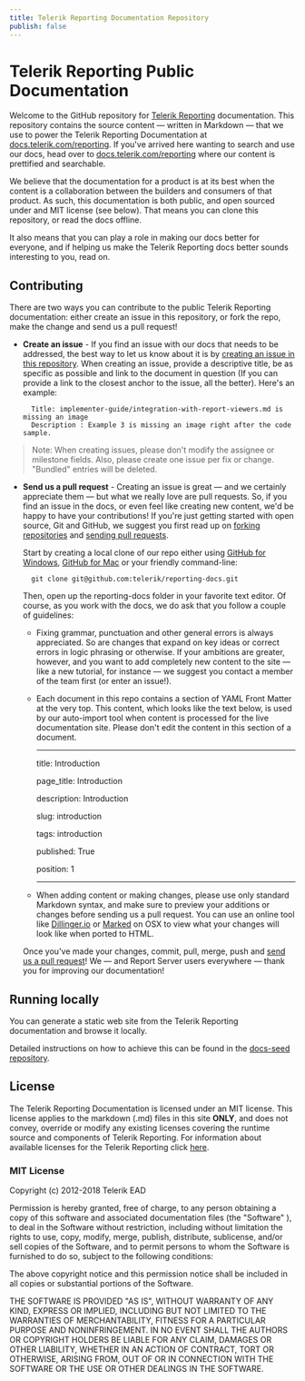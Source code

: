 ```yaml
---
title: Telerik Reporting Documentation Repository
publish: false
---
```



# Telerik Reporting Public Documentation

Welcome to the GitHub repository for [Telerik Reporting](https://www.telerik.com/reporting) documentation. This repository contains the source content — written in Markdown — that we use to power the Telerik Reporting Documentation at [docs.telerik.com/reporting](https://docs.telerik.com/reporting). If you've arrived here wanting to search and use our docs, head over to [docs.telerik.com/reporting](https://docs.telerik.com/reporting) where our content is prettified and searchable.

We believe that the documentation for a product is at its best when the content is a collaboration between the builders and consumers of that product. As such, this documentation is both public, and open sourced under and MIT license (see below). That means you can clone this repository, or read the docs offline.

It also means that you can play a role in making our docs better for everyone, and if helping us make the Telerik Reporting docs better sounds interesting to you, read on.

## Contributing

There are two ways you can contribute to the public Telerik Reporting documentation: either create an issue in this repository, or fork the repo, make the change and send us a pull request!

* **Create an issue** - If you find an issue with our docs that needs to be addressed, the best way to let us know about it is by [creating an issue in this repository](https://github.com/telerik/reporting-docs/issues). When creating an issue, provide a descriptive title, be as specific as possible and link to the document in question (If you can provide a link to the closest anchor to the issue, all the better). Here's an example:

        Title: implementer-guide/integration-with-report-viewers.md is missing an image
        Description : Example 3 is missing an image right after the code sample.

> Note: When creating issues, please don't modify the assignee or milestone fields. Also, please create one issue per fix or change. "Bundled" entries will be deleted.

* **Send us a pull request** - Creating an issue is great — and we certainly appreciate them — but what we really love are pull requests. So, if you find an issue in the docs, or even feel like creating new content, we'd be happy to have your contributions! If you're just getting started with open source, Git and GitHub, we suggest you first read up on [forking repositories](https://help.github.com/articles/fork-a-repo) and [sending pull requests](https://help.github.com/articles/using-pull-requests).

    Start by creating a local clone of our repo either using [GitHub for Windows](http://windows.github.com/), [GitHub for Mac](http://mac.github.com/) or your friendly command-line:

        git clone git@github.com:telerik/reporting-docs.git

    Then, open up the reporting-docs folder in your favorite text editor. Of course, as you work with the docs, we do ask that you follow a couple of guidelines:

    - Fixing grammar, punctuation and other general errors is always appreciated. So are changes that expand on key ideas or correct errors in logic phrasing or otherwise. If your ambitions are greater, however, and you want to add completely new content to the site — like a new tutorial, for instance — we suggest you contact a member of the team first (or enter an issue!).
    - Each document in this repo contains a section of YAML Front Matter at the very top. This content, which looks like the text below, is used by our auto-import tool when content is processed for the live documentation site. Please don't edit the content in this section of a document.

         ---

        title: Introduction

        page_title: Introduction 

        description: Introduction

        slug: introduction

        tags: introduction

        published: True

        position: 1

         ---
         

    - When adding content or making changes, please use only standard Markdown syntax, and make sure to preview your additions or changes before sending us a pull request. You can use an online tool like [Dillinger.io](http://dillinger.io/) or [Marked](http://markedapp.com/) on OSX to view what your changes will look like when ported to HTML.

    Once you've made your changes, commit, pull, merge, push and [send us a pull request](https://help.github.com/articles/using-pull-requests)! We — and Report Server users everywhere — thank you for improving our documentation!

## Running locally

You can generate a static web site from the Telerik Reporting documentation and browse it locally.

Detailed instructions on how to achieve this can be found in the [docs-seed repository](https://github.com/telerik/docs-seed#local-setup).

## License

The Telerik Reporting Documentation is licensed under an MIT license. This license applies to the markdown (.md) files in this site **ONLY**, and does not convey, override or modify any existing licenses covering the runtime source and components of Telerik Reporting. For information about available licenses for the Telerik Reporting click [here](https://www.telerik.com/purchase/license-agreement/reporting-dlw-s).

### MIT License

Copyright (c) 2012-2018 Telerik EAD

Permission is hereby granted, free of charge, to any person obtaining a copy of this software and associated documentation files (the "Software" ), to deal in the Software without restriction, including without limitation the rights to use, copy, modify, merge, publish, distribute, sublicense, and/or sell copies of the Software, and to permit persons to whom the Software is furnished to do so, subject to the following conditions:

The above copyright notice and this permission notice shall be included in all copies or substantial portions of the Software.

THE SOFTWARE IS PROVIDED "AS IS", WITHOUT WARRANTY OF ANY KIND, EXPRESS OR IMPLIED, INCLUDING BUT NOT LIMITED TO THE WARRANTIES OF MERCHANTABILITY, FITNESS FOR A PARTICULAR PURPOSE AND NONINFRINGEMENT. IN NO EVENT SHALL THE AUTHORS OR COPYRIGHT HOLDERS BE LIABLE FOR ANY CLAIM, DAMAGES OR OTHER LIABILITY, WHETHER IN AN ACTION OF CONTRACT, TORT OR OTHERWISE, ARISING FROM, OUT OF OR IN CONNECTION WITH THE SOFTWARE OR THE USE OR OTHER DEALINGS IN THE SOFTWARE.
